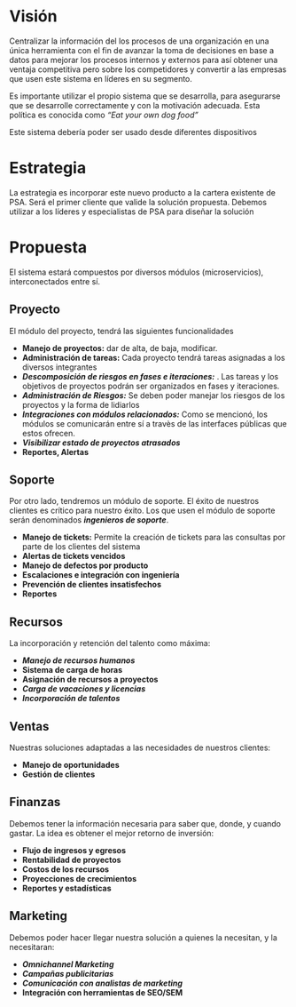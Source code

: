 # Visión

Centralizar la información del los procesos de una organización en una única herramienta con el fin de avanzar la toma de decisiones en base a datos para mejorar los procesos internos y externos para así obtener una ventaja competitiva pero sobre los competidores y convertir a las empresas que usen este sistema en líderes en su segmento.

Es importante utilizar el propio sistema que se desarrolla, para asegurarse que se desarrolle correctamente y con la motivación adecuada. Esta política es conocida como *“Eat your own dog food”*

Este sistema debería poder ser usado desde diferentes dispositivos

# Estrategia

La estrategia es incorporar este nuevo producto a la cartera existente de PSA. Será el primer cliente que valide la solución propuesta. Debemos utilizar a los líderes y especialistas de PSA para diseñar la solución

# Propuesta

El sistema estará compuestos por diversos módulos (microservicios), interconectados entre sí. 

## Proyecto

El módulo del proyecto, tendrá las siguientes funcionalidades

- **Manejo de proyectos:** dar de alta, de baja, modificar.
- **Administración de tareas:** Cada proyecto tendrá tareas asignadas a los diversos integrantes
- ***Descomposición de riesgos en fases e iteraciones:*** . Las tareas y los objetivos de proyectos podrán ser organizados en fases y iteraciones.
- ***Administración de Riesgos:*** Se deben poder manejar los riesgos de los proyectos y la forma de lidiarlos
- ***Integraciones con módulos relacionados:*** Como se mencionó, los módulos se comunicarán entre sí a travès de las interfaces públicas que estos ofrecen.
- ***Visibilizar estado de proyectos atrasados***
- **Reportes, Alertas**

## Soporte

Por otro lado, tendremos un módulo de soporte. El éxito de nuestros clientes es crítico para nuestro éxito. Los que usen el módulo de soporte serán denominados ***ingenieros de soporte***.

- **Manejo de tickets:** Permite la creación de tickets para las consultas por parte de los clientes del sistema
- **Alertas de tickets vencidos**
- **Manejo de defectos por producto**
- **Escalaciones e integración con ingeniería**
- **Prevención de clientes insatisfechos**
- **Reportes**

## Recursos

La incorporación y retención del talento como máxima:

- ***Manejo de recursos humanos***
- **Sistema de carga de horas**
- **Asignación de recursos a proyectos**
- ***Carga de vacaciones y licencias***
- ***Incorporación de talentos***

## Ventas

Nuestras soluciones adaptadas a las necesidades de nuestros clientes:

- **Manejo de oportunidades**
- **Gestión de clientes**

## Finanzas

Debemos tener la información necesaria para saber que, donde, y cuando gastar. La idea es obtener el mejor retorno de inversión:

- **Flujo de ingresos y egresos**
- **Rentabilidad de proyectos**
- **Costos de los recursos**
- **Proyecciones de crecimientos**
- **Reportes y estadísticas**

## Marketing

Debemos poder hacer llegar nuestra solución a quienes la necesitan, y la necesitaran:

- ***Omnichannel Marketing***
- ***Campañas publicitarias***
- ***Comunicación con analistas de marketing***
- **Integración con herramientas de SEO/SEM**